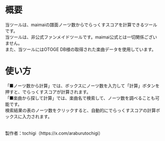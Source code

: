 <h1>概要</h1>
当ツールは、maimaiの譜面ノーツ数からでらっくすスコアを計算できるツールです。<br>
当ツールは、非公式ファンメイドツールです。maimai公式とは一切関係ございません。<br>
また、当ツールにはOTOGE DB様の取得された楽曲データを使用しています。<br>

<h1>使い方</h1>
「■ノーツ数から計算」では、ボックスにノーツ数を入力して「計算」ボタンを押すと、でらっくすスコアが計算されます。<br>
「■楽曲から探して計算」では、楽曲名で検索して、ノーツ数を調べることも可能です。<br>
検索結果の表のノーツ数をクリックすると、自動的にでらっくすスコアの計算ボックスに入力されます。<br>
<br>
<br>
製作者：tochigi（https://x.com/araburutochigi）
